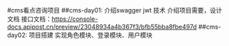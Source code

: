 

#cms看点咨询项目 
    ##cms-day01:
    介绍swagger jwt 技术
    介绍项目需要，设计文档 接口文档：https://console-docs.apipost.cn/preview/23048934a4b367f3/bfb55bba8fbe497d 
    ##cms-day02:
        项目搭建
        实现角色模块、登录模块、用户模块

